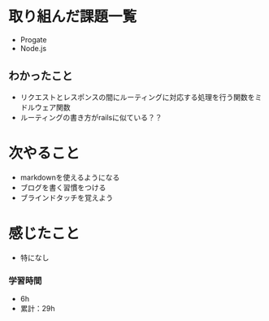 # 取り組んだ課題一覧
- Progate
 - Node.js
## わかったこと
- リクエストとレスポンスの間にルーティングに対応する処理を行う関数をミドルウェア関数
- ルーティングの書き方がrailsに似ている？？

# 次やること
- markdownを使えるようになる
- ブログを書く習慣をつける
- ブラインドタッチを覚えよう
# 感じたこと
-  特になし

### 学習時間
- 6h
- 累計：29h
